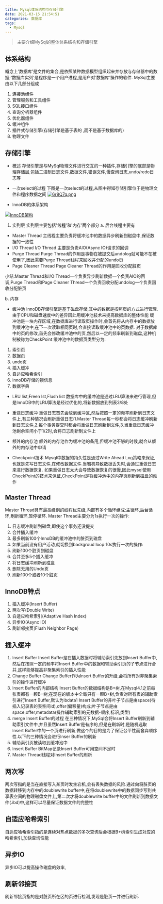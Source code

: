 ```yaml
---
title: Mysql体系结构与存储引擎
date: 2021-03-15 21:54:51
categories: 数据库
tags:
  - Mysql
---
```


> 主要介绍MySql的整体体系结构和存储引擎


## 体系结构

概念上'数据库'是文件的集合,是依照某种数据模型组织起来并存放与存储器中的数据;'数据库实列'是程序是一个用户进程,是用户对'数据库'操作的软件.
MySql主要由以下几部分组成
1. 连接池组件
2. 管理服务和工具组件
3. SQL接口组件
4. 查询分析器组件
5. 优化器组件
6. 缓冲组件
7. 插件式存储引擎(存储引擎是基于表的 ,而不是基于数据库的)
8. 物理文件

## 存储引擎

- 概述
存储引擎是与MySql物理文件进行交互的一种插件,存储引擎的底部是物理存储层,包括二进制日志文件,数据文件,错误文件,慢查询日志,undo/redo日志等

- 一次select的过程
下图是一次select的过程,从图中得知存储引擎位于是物理文件和程序数据之间
[![6r8Q7q.png](https://s3.ax1x.com/2021/03/15/6r8Q7q.png)](https://imgtu.com/i/6r8Q7q)

- InnoDB的体系架构

[![InnoDB架构](https://dev.mysql.com/doc/refman/8.0/en/images/innodb-architecture.png)](https://dev.mysql.com/doc/refman/8.0/en/innodb-architecture.html)

1. 实列层
实列层主要包括'线程'和'内存'两个部分
a. 后台线程主要有
- Master Thread
主线程主要负责将缓冲池中的数据异步刷新到磁盘中,保证数据的一致性
- I/O Thread 
I/O Thread 主要是负责AIO(Async IO)请求的回调
- Purge Thread
Purge Thread的作用是事物在被提交后undolog就可能不在被使用了,因此需要Purge Thread线程来回收并分配的undo页
- Page Cleaner Thread
Page Cleaner Thread的作用是回收分配脏页

小结:Master Thread和I/O Thread一个负责异步刷新数据一个负责AIO的回调,Purge Thread和Page Cleaner Thread一个负责回收分配undolog一个负责回收分配脏页

b. 内存
- 缓冲池
InnoDB存储引擎是基于磁盘存储,其中的数据是按照页的方式进行管理.由于CPU和磁盘速度中的差异因此用缓冲池技术来提高数据库的整体性能
缓冲池是一块内存区域,在数据库进行读取页操作时,会首先将从内存中的数据放到缓冲池中,在下一次读取相同页时,会直接读取缓冲池中的页数据.
对于数据库中的页的修改,首先会修改缓冲池中的页,然后以一定的频率刷新到磁盘,这种机制被称为CheckPoint
缓冲池中的数据页类型分为:
1. 索引页
2. 数据页
3. undo页
4. 插入缓冲
5. 自适应哈希索引
6. InnoDB存储的锁信息
7. 数据字典

- LRU list,Freen lst,Flush list
数据库中的缓冲池是通过LRU算法来进行管理,但是InnoDB中的LRU算法是经过优化的,将新数据放到列表3/8处

- 重做日志缓冲
重做日志首先会放到缓冲区,然后按照一定的频率刷新到日志文件上,有三种情况会刷新重做日志:1.Master Thread每一秒都会将日志缓冲刷新到日志文件,2.每个事务提交时都会将重做日志刷新到文件,3.当重做日志缓冲池剩余空间小于1/2时,会将日志刷新到文件上

- 额外的内存池
额外的内存池作为缓冲池的备用,但缓冲池不够的时候,就会从额外的内存池中申请

- Checkpoint技术
Mysql中数据的持久性是通过Write Ahead Log策略来保证,也就是先写日志文件,在修改数据文件.当宕机导致数据丢失时,会通过重做日志来进行数据恢复.
如果重做日志太大会导致数据恢复的很慢,因此mysql使用CheckPoint的技术来保证,CheckPoint是将缓冲池中的内存页刷新到磁盘的动作




## Master Thread
Master Thread具有最高级别的线程优先级,内部有多个循环组成:主循环,后台循环,刷新循环,暂停循环.
Master Thread主要分为1s执行一次的操作:
1. 日志缓冲刷新到磁盘,即使这个事务还没提交
2. 合并插入缓冲
3. 最多刷新100个InnoDB的缓冲池中的脏页到磁盘
4. 如果当前没有用户活动,就切换到backgroud loop
10s执行一次的操作:
1. 刷新100个脏页到磁盘
2. 合并至多5个插入缓冲
3. 将日志缓冲刷新到磁盘
4. 删除无用的Undo页
5. 刷新100个或者10个脏页

## InnoDB特点
1. 插入缓冲(Insert Buffer)
2. 两次写(Double Write)
3. 自适应哈希索引(Adaptive Hash Index)
4. 异步IO(Async IO)
5. 刷新邻接页(Flush Neighbor Page)

## 插入缓冲
1. Insert Buffer
Insert Buffer是在插入数据时将辅助索引先放到Insert Buffer中,然后在按照一定的频率将Insert Buffer中的数据和辅助索引页的子节点进行合并,这样能够提高非聚集索引的插入性能
2. Change Buffer
Change Buffer作为Insert Buffer的升级,会将所有对非聚集索引的操作进行缓冲
3. Insert Buffer的内部结构
Insert Buffer的数据结构是B+树,在Mysql4.1之前每张表都有一颗B+树;在现在的版本中全局只有一颗B+树,负责对所有表的辅助索引进行Insert Buffer,默认为ibdata1
Insert Buffer的非叶子节点是由space(待插入记录表的表空间id),offer(偏移量)构成;叶子节点是由space,offer,metadata(操作辅助索引的元数据-顺序,标识,类型)
4. merge Insert Buffer的过程
在三种情况下,MySql会将Insert Buffer刷新到辅助索引文件中,并且虽然Insert Buffer是有序的,但是在刷新时,是随机选取Insert Buffer中的一个页进行刷新,做这个的目的是为了保证公平性而舍弃顺序性.以下的三种情况会进行Inser Buffer的刷新
1. 辅助索引页被读取到缓冲池中
2. Insert Buffer BitMap记录Insert Buffer可用空间不足时
3. Master Thread线程对Insert Buffer的刷新

## 两次写
两次写指的是当在直接写入某页时发生宕机,会有丢失数据的风险.通过向将脏页的数据转移到内存中的doublewrite buffer中,在将doublewrite中的数据同步写到共享表空间的物理磁盘文件上,第二次才将doublewrite buffer中的文件刷新到数据文件(.ibd)中,这样可以尽量保证数据文件的完整性

## 自适应哈希索引
自适应哈希索引指的是连续对热点数据的多次查询后会根据B+树索引生成对应的哈希索引,加快查询性能

## 异步IO
异步IO可以提高操作磁盘的效率,

## 刷新邻接页
刷新邻接页指的是对脏页所在区的页进行检测,发现是脏页一并进行刷新.